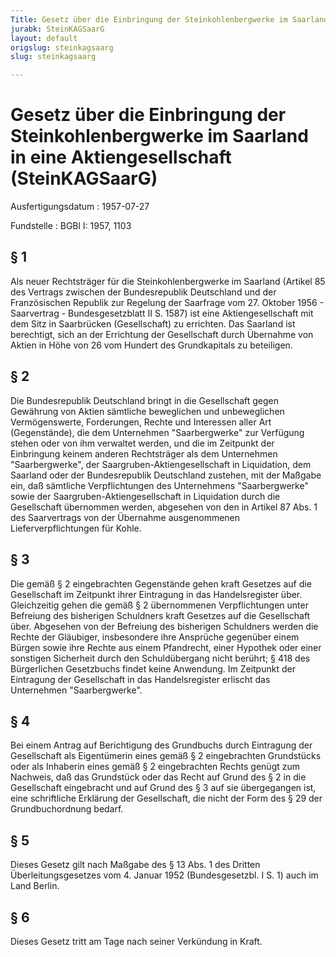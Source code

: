 ```yaml
---
Title: Gesetz über die Einbringung der Steinkohlenbergwerke im Saarland in eine Aktiengesellschaft
jurabk: SteinKAGSaarG
layout: default
origslug: steinkagsaarg
slug: steinkagsaarg

---
```


# Gesetz über die Einbringung der Steinkohlenbergwerke im Saarland in eine Aktiengesellschaft (SteinKAGSaarG)

Ausfertigungsdatum
:   1957-07-27

Fundstelle
:   BGBl I: 1957, 1103

## § 1

Als neuer Rechtsträger für die Steinkohlenbergwerke im Saarland
(Artikel 85 des Vertrags zwischen der Bundesrepublik Deutschland und
der Französischen Republik zur Regelung der Saarfrage vom 27. Oktober
1956 - Saarvertrag - Bundesgesetzblatt II S. 1587) ist eine
Aktiengesellschaft mit dem Sitz in Saarbrücken (Gesellschaft) zu
errichten. Das Saarland ist berechtigt, sich an der Errichtung der
Gesellschaft durch Übernahme von Aktien in Höhe von 26 vom Hundert des
Grundkapitals zu beteiligen.

## § 2

Die Bundesrepublik Deutschland bringt in die Gesellschaft gegen
Gewährung von Aktien sämtliche beweglichen und unbeweglichen
Vermögenswerte, Forderungen, Rechte und Interessen aller Art
(Gegenstände), die dem Unternehmen "Saarbergwerke" zur Verfügung
stehen oder von ihm verwaltet werden, und die im Zeitpunkt der
Einbringung keinem anderen Rechtsträger als dem Unternehmen
"Saarbergwerke", der Saargruben-Aktiengesellschaft in Liquidation, dem
Saarland oder der Bundesrepublik Deutschland zustehen, mit der Maßgabe
ein, daß sämtliche Verpflichtungen des Unternehmens "Saarbergwerke"
sowie der Saargruben-Aktiengesellschaft in Liquidation durch die
Gesellschaft übernommen werden, abgesehen von den in Artikel 87 Abs. 1
des Saarvertrags von der Übernahme ausgenommenen Lieferverpflichtungen
für Kohle.

## § 3

Die gemäß § 2 eingebrachten Gegenstände gehen kraft Gesetzes auf die
Gesellschaft im Zeitpunkt ihrer Eintragung in das Handelsregister
über. Gleichzeitig gehen die gemäß § 2 übernommenen Verpflichtungen
unter Befreiung des bisherigen Schuldners kraft Gesetzes auf die
Gesellschaft über. Abgesehen von der Befreiung des bisherigen
Schuldners werden die Rechte der Gläubiger, insbesondere ihre
Ansprüche gegenüber einem Bürgen sowie ihre Rechte aus einem
Pfandrecht, einer Hypothek oder einer sonstigen Sicherheit durch den
Schuldübergang nicht berührt; § 418 des Bürgerlichen Gesetzbuchs
findet keine Anwendung. Im Zeitpunkt der Eintragung der Gesellschaft
in das Handelsregister erlischt das Unternehmen "Saarbergwerke".

## § 4

Bei einem Antrag auf Berichtigung des Grundbuchs durch Eintragung der
Gesellschaft als Eigentümerin eines gemäß § 2 eingebrachten
Grundstücks oder als Inhaberin eines gemäß § 2 eingebrachten Rechts
genügt zum Nachweis, daß das Grundstück oder das Recht auf Grund des §
2 in die Gesellschaft eingebracht und auf Grund des § 3 auf sie
übergegangen ist, eine schriftliche Erklärung der Gesellschaft, die
nicht der Form des § 29 der Grundbuchordnung bedarf.

## § 5

Dieses Gesetz gilt nach Maßgabe des § 13 Abs. 1 des Dritten
Überleitungsgesetzes vom 4. Januar 1952 (Bundesgesetzbl. I S. 1) auch
im Land Berlin.

## § 6

Dieses Gesetz tritt am Tage nach seiner Verkündung in Kraft.

